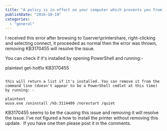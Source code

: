 ```yaml
---
title: "A policy is in effect on your computer which prevents you from connecting to this print queue"
publishDate: "2016-10-19"
categories: 
  - "general"
---
```


I received this error after browsing to \\\\server\\printershare, right-clicking and selecting connect, it proceeded as normal then the error was thrown, removing KB3170455 will resolve the issue.

You can check if it's installed by opening PowerShell and running:-

plaintext
get-hotfix KB3170455
```

this will return a list if it's installed. You can remove it from the command line (doesn't appear to be a PowerShell cmdlet at this time) by running: -

plaintext
wusa.exe /uninstall /kb:3114409 /norestart /quiet
```

KB3170455 seems to be the causing this issue and removing it will resolve the issue. I've not figured a how to install the printer without removing this update.  If you have one then please post it in the comments.
